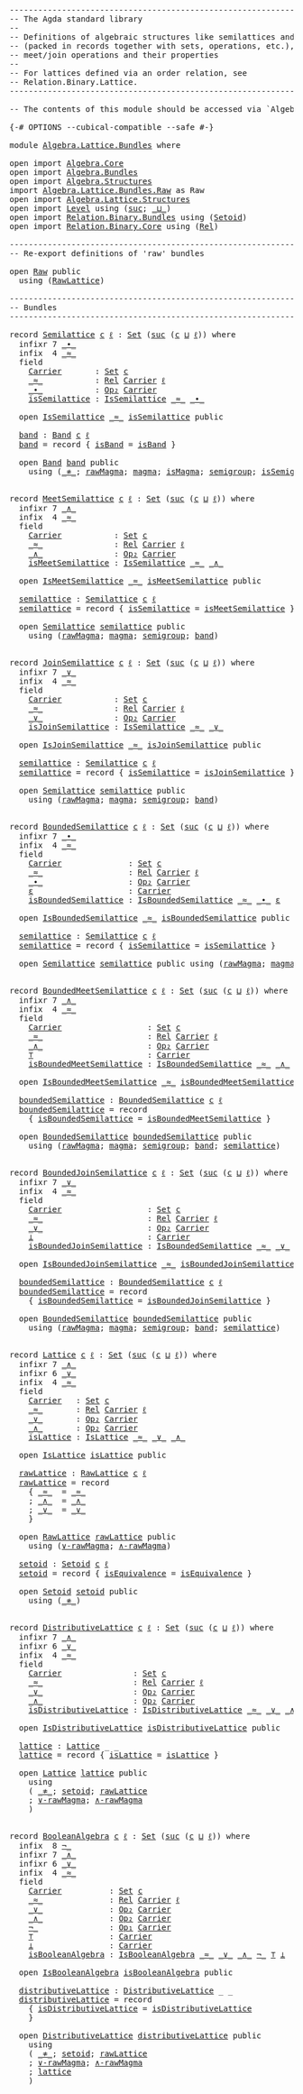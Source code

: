<pre class="Agda"><a id="1" class="Comment">------------------------------------------------------------------------</a>
<a id="74" class="Comment">-- The Agda standard library</a>
<a id="103" class="Comment">--</a>
<a id="106" class="Comment">-- Definitions of algebraic structures like semilattices and lattices</a>
<a id="176" class="Comment">-- (packed in records together with sets, operations, etc.), defined via</a>
<a id="249" class="Comment">-- meet/join operations and their properties</a>
<a id="294" class="Comment">--</a>
<a id="297" class="Comment">-- For lattices defined via an order relation, see</a>
<a id="348" class="Comment">-- Relation.Binary.Lattice.</a>
<a id="376" class="Comment">------------------------------------------------------------------------</a>

<a id="450" class="Comment">-- The contents of this module should be accessed via `Algebra.Lattice`.</a>

<a id="524" class="Symbol">{-#</a> <a id="528" class="Keyword">OPTIONS</a> <a id="536" class="Pragma">--cubical-compatible</a> <a id="557" class="Pragma">--safe</a> <a id="564" class="Symbol">#-}</a>

<a id="569" class="Keyword">module</a> <a id="576" href="Algebra.Lattice.Bundles.html" class="Module">Algebra.Lattice.Bundles</a> <a id="600" class="Keyword">where</a>

<a id="607" class="Keyword">open</a> <a id="612" class="Keyword">import</a> <a id="619" href="Algebra.Core.html" class="Module">Algebra.Core</a>
<a id="632" class="Keyword">open</a> <a id="637" class="Keyword">import</a> <a id="644" href="Algebra.Bundles.html" class="Module">Algebra.Bundles</a>
<a id="660" class="Keyword">open</a> <a id="665" class="Keyword">import</a> <a id="672" href="Algebra.Structures.html" class="Module">Algebra.Structures</a>
<a id="691" class="Keyword">import</a> <a id="698" href="Algebra.Lattice.Bundles.Raw.html" class="Module">Algebra.Lattice.Bundles.Raw</a> <a id="726" class="Symbol">as</a> <a id="729" class="Module">Raw</a>
<a id="733" class="Keyword">open</a> <a id="738" class="Keyword">import</a> <a id="745" href="Algebra.Lattice.Structures.html" class="Module">Algebra.Lattice.Structures</a>
<a id="772" class="Keyword">open</a> <a id="777" class="Keyword">import</a> <a id="784" href="Level.html" class="Module">Level</a> <a id="790" class="Keyword">using</a> <a id="796" class="Symbol">(</a><a id="797" href="Agda.Primitive.html#931" class="Primitive">suc</a><a id="800" class="Symbol">;</a> <a id="802" href="Agda.Primitive.html#961" class="Primitive Operator">_⊔_</a><a id="805" class="Symbol">)</a>
<a id="807" class="Keyword">open</a> <a id="812" class="Keyword">import</a> <a id="819" href="Relation.Binary.Bundles.html" class="Module">Relation.Binary.Bundles</a> <a id="843" class="Keyword">using</a> <a id="849" class="Symbol">(</a><a id="850" href="Relation.Binary.Bundles.html#1095" class="Record">Setoid</a><a id="856" class="Symbol">)</a>
<a id="858" class="Keyword">open</a> <a id="863" class="Keyword">import</a> <a id="870" href="Relation.Binary.Core.html" class="Module">Relation.Binary.Core</a> <a id="891" class="Keyword">using</a> <a id="897" class="Symbol">(</a><a id="898" href="Relation.Binary.Core.html#896" class="Function">Rel</a><a id="901" class="Symbol">)</a>

<a id="904" class="Comment">------------------------------------------------------------------------</a>
<a id="977" class="Comment">-- Re-export definitions of &#39;raw&#39; bundles</a>

<a id="1020" class="Keyword">open</a> <a id="1025" href="Algebra.Lattice.Bundles.Raw.html" class="Module">Raw</a> <a id="1029" class="Keyword">public</a>
  <a id="1038" class="Keyword">using</a> <a id="1044" class="Symbol">(</a><a id="1045" href="Algebra.Lattice.Bundles.Raw.html#461" class="Record">RawLattice</a><a id="1055" class="Symbol">)</a>

<a id="1058" class="Comment">------------------------------------------------------------------------</a>
<a id="1131" class="Comment">-- Bundles</a>
<a id="1142" class="Comment">------------------------------------------------------------------------</a>

<a id="1216" class="Keyword">record</a> <a id="Semilattice"></a><a id="1223" href="Algebra.Lattice.Bundles.html#1223" class="Record">Semilattice</a> <a id="1235" href="Algebra.Lattice.Bundles.html#1235" class="Bound">c</a> <a id="1237" href="Algebra.Lattice.Bundles.html#1237" class="Bound">ℓ</a> <a id="1239" class="Symbol">:</a> <a id="1241" href="Agda.Primitive.html#388" class="Primitive">Set</a> <a id="1245" class="Symbol">(</a><a id="1246" href="Agda.Primitive.html#931" class="Primitive">suc</a> <a id="1250" class="Symbol">(</a><a id="1251" href="Algebra.Lattice.Bundles.html#1235" class="Bound">c</a> <a id="1253" href="Agda.Primitive.html#961" class="Primitive Operator">⊔</a> <a id="1255" href="Algebra.Lattice.Bundles.html#1237" class="Bound">ℓ</a><a id="1256" class="Symbol">))</a> <a id="1259" class="Keyword">where</a>
  <a id="1267" class="Keyword">infixr</a> <a id="1274" class="Number">7</a> <a id="1276" href="Algebra.Lattice.Bundles.html#1367" class="Field Operator">_∙_</a>
  <a id="1282" class="Keyword">infix</a>  <a id="1289" class="Number">4</a> <a id="1291" href="Algebra.Lattice.Bundles.html#1333" class="Field Operator">_≈_</a>
  <a id="1297" class="Keyword">field</a>
    <a id="Semilattice.Carrier"></a><a id="1307" href="Algebra.Lattice.Bundles.html#1307" class="Field">Carrier</a>       <a id="1321" class="Symbol">:</a> <a id="1323" href="Agda.Primitive.html#388" class="Primitive">Set</a> <a id="1327" href="Algebra.Lattice.Bundles.html#1235" class="Bound">c</a>
    <a id="Semilattice._≈_"></a><a id="1333" href="Algebra.Lattice.Bundles.html#1333" class="Field Operator">_≈_</a>           <a id="1347" class="Symbol">:</a> <a id="1349" href="Relation.Binary.Core.html#896" class="Function">Rel</a> <a id="1353" href="Algebra.Lattice.Bundles.html#1307" class="Field">Carrier</a> <a id="1361" href="Algebra.Lattice.Bundles.html#1237" class="Bound">ℓ</a>
    <a id="Semilattice._∙_"></a><a id="1367" href="Algebra.Lattice.Bundles.html#1367" class="Field Operator">_∙_</a>           <a id="1381" class="Symbol">:</a> <a id="1383" href="Algebra.Core.html#527" class="Function">Op₂</a> <a id="1387" href="Algebra.Lattice.Bundles.html#1307" class="Field">Carrier</a>
    <a id="Semilattice.isSemilattice"></a><a id="1399" href="Algebra.Lattice.Bundles.html#1399" class="Field">isSemilattice</a> <a id="1413" class="Symbol">:</a> <a id="1415" href="Algebra.Lattice.Structures.html#1153" class="Function">IsSemilattice</a> <a id="1429" href="Algebra.Lattice.Bundles.html#1333" class="Field Operator">_≈_</a> <a id="1433" href="Algebra.Lattice.Bundles.html#1367" class="Field Operator">_∙_</a>

  <a id="1440" class="Keyword">open</a> <a id="1445" href="Algebra.Lattice.Structures.html#1194" class="Module">IsSemilattice</a> <a id="1459" href="Algebra.Lattice.Bundles.html#1333" class="Field Operator">_≈_</a> <a id="1463" href="Algebra.Lattice.Bundles.html#1399" class="Field">isSemilattice</a> <a id="1477" class="Keyword">public</a>

  <a id="Semilattice.band"></a><a id="1487" href="Algebra.Lattice.Bundles.html#1487" class="Function">band</a> <a id="1492" class="Symbol">:</a> <a id="1494" href="Algebra.Bundles.html#5119" class="Record">Band</a> <a id="1499" href="Algebra.Lattice.Bundles.html#1235" class="Bound">c</a> <a id="1501" href="Algebra.Lattice.Bundles.html#1237" class="Bound">ℓ</a>
  <a id="1505" href="Algebra.Lattice.Bundles.html#1487" class="Function">band</a> <a id="1510" class="Symbol">=</a> <a id="1512" class="Keyword">record</a> <a id="1519" class="Symbol">{</a> <a id="1521" href="Algebra.Bundles.html#5270" class="Field">isBand</a> <a id="1528" class="Symbol">=</a> <a id="1530" href="Algebra.Structures.html#4045" class="Function">isBand</a> <a id="1537" class="Symbol">}</a>

  <a id="1542" class="Keyword">open</a> <a id="1547" href="Algebra.Bundles.html#5119" class="Module">Band</a> <a id="1552" href="Algebra.Lattice.Bundles.html#1487" class="Function">band</a> <a id="1557" class="Keyword">public</a>
    <a id="1568" class="Keyword">using</a> <a id="1574" class="Symbol">(</a><a id="1575" href="Algebra.Bundles.Raw.html#1241" class="Function Operator">_≉_</a><a id="1578" class="Symbol">;</a> <a id="1580" href="Algebra.Bundles.html#1970" class="Function">rawMagma</a><a id="1588" class="Symbol">;</a> <a id="1590" href="Algebra.Bundles.html#5000" class="Function">magma</a><a id="1595" class="Symbol">;</a> <a id="1597" href="Algebra.Structures.html#3436" class="Function">isMagma</a><a id="1604" class="Symbol">;</a> <a id="1606" href="Algebra.Bundles.html#5327" class="Function">semigroup</a><a id="1615" class="Symbol">;</a> <a id="1617" href="Algebra.Structures.html#3575" class="Function">isSemigroup</a><a id="1628" class="Symbol">;</a> <a id="1630" href="Algebra.Bundles.html#5270" class="Field">isBand</a><a id="1636" class="Symbol">)</a>


<a id="1640" class="Keyword">record</a> <a id="MeetSemilattice"></a><a id="1647" href="Algebra.Lattice.Bundles.html#1647" class="Record">MeetSemilattice</a> <a id="1663" href="Algebra.Lattice.Bundles.html#1663" class="Bound">c</a> <a id="1665" href="Algebra.Lattice.Bundles.html#1665" class="Bound">ℓ</a> <a id="1667" class="Symbol">:</a> <a id="1669" href="Agda.Primitive.html#388" class="Primitive">Set</a> <a id="1673" class="Symbol">(</a><a id="1674" href="Agda.Primitive.html#931" class="Primitive">suc</a> <a id="1678" class="Symbol">(</a><a id="1679" href="Algebra.Lattice.Bundles.html#1663" class="Bound">c</a> <a id="1681" href="Agda.Primitive.html#961" class="Primitive Operator">⊔</a> <a id="1683" href="Algebra.Lattice.Bundles.html#1665" class="Bound">ℓ</a><a id="1684" class="Symbol">))</a> <a id="1687" class="Keyword">where</a>
  <a id="1695" class="Keyword">infixr</a> <a id="1702" class="Number">7</a> <a id="1704" href="Algebra.Lattice.Bundles.html#1803" class="Field Operator">_∧_</a>
  <a id="1710" class="Keyword">infix</a>  <a id="1717" class="Number">4</a> <a id="1719" href="Algebra.Lattice.Bundles.html#1765" class="Field Operator">_≈_</a>
  <a id="1725" class="Keyword">field</a>
    <a id="MeetSemilattice.Carrier"></a><a id="1735" href="Algebra.Lattice.Bundles.html#1735" class="Field">Carrier</a>           <a id="1753" class="Symbol">:</a> <a id="1755" href="Agda.Primitive.html#388" class="Primitive">Set</a> <a id="1759" href="Algebra.Lattice.Bundles.html#1663" class="Bound">c</a>
    <a id="MeetSemilattice._≈_"></a><a id="1765" href="Algebra.Lattice.Bundles.html#1765" class="Field Operator">_≈_</a>               <a id="1783" class="Symbol">:</a> <a id="1785" href="Relation.Binary.Core.html#896" class="Function">Rel</a> <a id="1789" href="Algebra.Lattice.Bundles.html#1735" class="Field">Carrier</a> <a id="1797" href="Algebra.Lattice.Bundles.html#1665" class="Bound">ℓ</a>
    <a id="MeetSemilattice._∧_"></a><a id="1803" href="Algebra.Lattice.Bundles.html#1803" class="Field Operator">_∧_</a>               <a id="1821" class="Symbol">:</a> <a id="1823" href="Algebra.Core.html#527" class="Function">Op₂</a> <a id="1827" href="Algebra.Lattice.Bundles.html#1735" class="Field">Carrier</a>
    <a id="MeetSemilattice.isMeetSemilattice"></a><a id="1839" href="Algebra.Lattice.Bundles.html#1839" class="Field">isMeetSemilattice</a> <a id="1857" class="Symbol">:</a> <a id="1859" href="Algebra.Lattice.Structures.html#1153" class="Function">IsSemilattice</a> <a id="1873" href="Algebra.Lattice.Bundles.html#1765" class="Field Operator">_≈_</a> <a id="1877" href="Algebra.Lattice.Bundles.html#1803" class="Field Operator">_∧_</a>

  <a id="1884" class="Keyword">open</a> <a id="1889" href="Algebra.Lattice.Structures.html#1439" class="Module">IsMeetSemilattice</a> <a id="1907" href="Algebra.Lattice.Bundles.html#1765" class="Field Operator">_≈_</a> <a id="1911" href="Algebra.Lattice.Bundles.html#1839" class="Field">isMeetSemilattice</a> <a id="1929" class="Keyword">public</a>

  <a id="MeetSemilattice.semilattice"></a><a id="1939" href="Algebra.Lattice.Bundles.html#1939" class="Function">semilattice</a> <a id="1951" class="Symbol">:</a> <a id="1953" href="Algebra.Lattice.Bundles.html#1223" class="Record">Semilattice</a> <a id="1965" href="Algebra.Lattice.Bundles.html#1663" class="Bound">c</a> <a id="1967" href="Algebra.Lattice.Bundles.html#1665" class="Bound">ℓ</a>
  <a id="1971" href="Algebra.Lattice.Bundles.html#1939" class="Function">semilattice</a> <a id="1983" class="Symbol">=</a> <a id="1985" class="Keyword">record</a> <a id="1992" class="Symbol">{</a> <a id="1994" href="Algebra.Lattice.Bundles.html#1399" class="Field">isSemilattice</a> <a id="2008" class="Symbol">=</a> <a id="2010" href="Algebra.Lattice.Bundles.html#1839" class="Field">isMeetSemilattice</a> <a id="2028" class="Symbol">}</a>

  <a id="2033" class="Keyword">open</a> <a id="2038" href="Algebra.Lattice.Bundles.html#1223" class="Module">Semilattice</a> <a id="2050" href="Algebra.Lattice.Bundles.html#1939" class="Function">semilattice</a> <a id="2062" class="Keyword">public</a>
    <a id="2073" class="Keyword">using</a> <a id="2079" class="Symbol">(</a><a id="2080" href="Algebra.Bundles.html#1970" class="Function">rawMagma</a><a id="2088" class="Symbol">;</a> <a id="2090" href="Algebra.Bundles.html#5000" class="Function">magma</a><a id="2095" class="Symbol">;</a> <a id="2097" href="Algebra.Bundles.html#5327" class="Function">semigroup</a><a id="2106" class="Symbol">;</a> <a id="2108" href="Algebra.Lattice.Bundles.html#1487" class="Function">band</a><a id="2112" class="Symbol">)</a>


<a id="2116" class="Keyword">record</a> <a id="JoinSemilattice"></a><a id="2123" href="Algebra.Lattice.Bundles.html#2123" class="Record">JoinSemilattice</a> <a id="2139" href="Algebra.Lattice.Bundles.html#2139" class="Bound">c</a> <a id="2141" href="Algebra.Lattice.Bundles.html#2141" class="Bound">ℓ</a> <a id="2143" class="Symbol">:</a> <a id="2145" href="Agda.Primitive.html#388" class="Primitive">Set</a> <a id="2149" class="Symbol">(</a><a id="2150" href="Agda.Primitive.html#931" class="Primitive">suc</a> <a id="2154" class="Symbol">(</a><a id="2155" href="Algebra.Lattice.Bundles.html#2139" class="Bound">c</a> <a id="2157" href="Agda.Primitive.html#961" class="Primitive Operator">⊔</a> <a id="2159" href="Algebra.Lattice.Bundles.html#2141" class="Bound">ℓ</a><a id="2160" class="Symbol">))</a> <a id="2163" class="Keyword">where</a>
  <a id="2171" class="Keyword">infixr</a> <a id="2178" class="Number">7</a> <a id="2180" href="Algebra.Lattice.Bundles.html#2279" class="Field Operator">_∨_</a>
  <a id="2186" class="Keyword">infix</a>  <a id="2193" class="Number">4</a> <a id="2195" href="Algebra.Lattice.Bundles.html#2241" class="Field Operator">_≈_</a>
  <a id="2201" class="Keyword">field</a>
    <a id="JoinSemilattice.Carrier"></a><a id="2211" href="Algebra.Lattice.Bundles.html#2211" class="Field">Carrier</a>           <a id="2229" class="Symbol">:</a> <a id="2231" href="Agda.Primitive.html#388" class="Primitive">Set</a> <a id="2235" href="Algebra.Lattice.Bundles.html#2139" class="Bound">c</a>
    <a id="JoinSemilattice._≈_"></a><a id="2241" href="Algebra.Lattice.Bundles.html#2241" class="Field Operator">_≈_</a>               <a id="2259" class="Symbol">:</a> <a id="2261" href="Relation.Binary.Core.html#896" class="Function">Rel</a> <a id="2265" href="Algebra.Lattice.Bundles.html#2211" class="Field">Carrier</a> <a id="2273" href="Algebra.Lattice.Bundles.html#2141" class="Bound">ℓ</a>
    <a id="JoinSemilattice._∨_"></a><a id="2279" href="Algebra.Lattice.Bundles.html#2279" class="Field Operator">_∨_</a>               <a id="2297" class="Symbol">:</a> <a id="2299" href="Algebra.Core.html#527" class="Function">Op₂</a> <a id="2303" href="Algebra.Lattice.Bundles.html#2211" class="Field">Carrier</a>
    <a id="JoinSemilattice.isJoinSemilattice"></a><a id="2315" href="Algebra.Lattice.Bundles.html#2315" class="Field">isJoinSemilattice</a> <a id="2333" class="Symbol">:</a> <a id="2335" href="Algebra.Lattice.Structures.html#1153" class="Function">IsSemilattice</a> <a id="2349" href="Algebra.Lattice.Bundles.html#2241" class="Field Operator">_≈_</a> <a id="2353" href="Algebra.Lattice.Bundles.html#2279" class="Field Operator">_∨_</a>

  <a id="2360" class="Keyword">open</a> <a id="2365" href="Algebra.Lattice.Structures.html#1728" class="Module">IsJoinSemilattice</a> <a id="2383" href="Algebra.Lattice.Bundles.html#2241" class="Field Operator">_≈_</a> <a id="2387" href="Algebra.Lattice.Bundles.html#2315" class="Field">isJoinSemilattice</a> <a id="2405" class="Keyword">public</a>

  <a id="JoinSemilattice.semilattice"></a><a id="2415" href="Algebra.Lattice.Bundles.html#2415" class="Function">semilattice</a> <a id="2427" class="Symbol">:</a> <a id="2429" href="Algebra.Lattice.Bundles.html#1223" class="Record">Semilattice</a> <a id="2441" href="Algebra.Lattice.Bundles.html#2139" class="Bound">c</a> <a id="2443" href="Algebra.Lattice.Bundles.html#2141" class="Bound">ℓ</a>
  <a id="2447" href="Algebra.Lattice.Bundles.html#2415" class="Function">semilattice</a> <a id="2459" class="Symbol">=</a> <a id="2461" class="Keyword">record</a> <a id="2468" class="Symbol">{</a> <a id="2470" href="Algebra.Lattice.Bundles.html#1399" class="Field">isSemilattice</a> <a id="2484" class="Symbol">=</a> <a id="2486" href="Algebra.Lattice.Bundles.html#2315" class="Field">isJoinSemilattice</a> <a id="2504" class="Symbol">}</a>

  <a id="2509" class="Keyword">open</a> <a id="2514" href="Algebra.Lattice.Bundles.html#1223" class="Module">Semilattice</a> <a id="2526" href="Algebra.Lattice.Bundles.html#2415" class="Function">semilattice</a> <a id="2538" class="Keyword">public</a>
    <a id="2549" class="Keyword">using</a> <a id="2555" class="Symbol">(</a><a id="2556" href="Algebra.Bundles.html#1970" class="Function">rawMagma</a><a id="2564" class="Symbol">;</a> <a id="2566" href="Algebra.Bundles.html#5000" class="Function">magma</a><a id="2571" class="Symbol">;</a> <a id="2573" href="Algebra.Bundles.html#5327" class="Function">semigroup</a><a id="2582" class="Symbol">;</a> <a id="2584" href="Algebra.Lattice.Bundles.html#1487" class="Function">band</a><a id="2588" class="Symbol">)</a>


<a id="2592" class="Keyword">record</a> <a id="BoundedSemilattice"></a><a id="2599" href="Algebra.Lattice.Bundles.html#2599" class="Record">BoundedSemilattice</a> <a id="2618" href="Algebra.Lattice.Bundles.html#2618" class="Bound">c</a> <a id="2620" href="Algebra.Lattice.Bundles.html#2620" class="Bound">ℓ</a> <a id="2622" class="Symbol">:</a> <a id="2624" href="Agda.Primitive.html#388" class="Primitive">Set</a> <a id="2628" class="Symbol">(</a><a id="2629" href="Agda.Primitive.html#931" class="Primitive">suc</a> <a id="2633" class="Symbol">(</a><a id="2634" href="Algebra.Lattice.Bundles.html#2618" class="Bound">c</a> <a id="2636" href="Agda.Primitive.html#961" class="Primitive Operator">⊔</a> <a id="2638" href="Algebra.Lattice.Bundles.html#2620" class="Bound">ℓ</a><a id="2639" class="Symbol">))</a> <a id="2642" class="Keyword">where</a>
  <a id="2650" class="Keyword">infixr</a> <a id="2657" class="Number">7</a> <a id="2659" href="Algebra.Lattice.Bundles.html#2764" class="Field Operator">_∙_</a>
  <a id="2665" class="Keyword">infix</a>  <a id="2672" class="Number">4</a> <a id="2674" href="Algebra.Lattice.Bundles.html#2723" class="Field Operator">_≈_</a>
  <a id="2680" class="Keyword">field</a>
    <a id="BoundedSemilattice.Carrier"></a><a id="2690" href="Algebra.Lattice.Bundles.html#2690" class="Field">Carrier</a>              <a id="2711" class="Symbol">:</a> <a id="2713" href="Agda.Primitive.html#388" class="Primitive">Set</a> <a id="2717" href="Algebra.Lattice.Bundles.html#2618" class="Bound">c</a>
    <a id="BoundedSemilattice._≈_"></a><a id="2723" href="Algebra.Lattice.Bundles.html#2723" class="Field Operator">_≈_</a>                  <a id="2744" class="Symbol">:</a> <a id="2746" href="Relation.Binary.Core.html#896" class="Function">Rel</a> <a id="2750" href="Algebra.Lattice.Bundles.html#2690" class="Field">Carrier</a> <a id="2758" href="Algebra.Lattice.Bundles.html#2620" class="Bound">ℓ</a>
    <a id="BoundedSemilattice._∙_"></a><a id="2764" href="Algebra.Lattice.Bundles.html#2764" class="Field Operator">_∙_</a>                  <a id="2785" class="Symbol">:</a> <a id="2787" href="Algebra.Core.html#527" class="Function">Op₂</a> <a id="2791" href="Algebra.Lattice.Bundles.html#2690" class="Field">Carrier</a>
    <a id="BoundedSemilattice.ε"></a><a id="2803" href="Algebra.Lattice.Bundles.html#2803" class="Field">ε</a>                    <a id="2824" class="Symbol">:</a> <a id="2826" href="Algebra.Lattice.Bundles.html#2690" class="Field">Carrier</a>
    <a id="BoundedSemilattice.isBoundedSemilattice"></a><a id="2838" href="Algebra.Lattice.Bundles.html#2838" class="Field">isBoundedSemilattice</a> <a id="2859" class="Symbol">:</a> <a id="2861" href="Algebra.Lattice.Structures.html#2114" class="Function">IsBoundedSemilattice</a> <a id="2882" href="Algebra.Lattice.Bundles.html#2723" class="Field Operator">_≈_</a> <a id="2886" href="Algebra.Lattice.Bundles.html#2764" class="Field Operator">_∙_</a> <a id="2890" href="Algebra.Lattice.Bundles.html#2803" class="Field">ε</a>

  <a id="2895" class="Keyword">open</a> <a id="2900" href="Algebra.Lattice.Structures.html#2174" class="Module">IsBoundedSemilattice</a> <a id="2921" href="Algebra.Lattice.Bundles.html#2723" class="Field Operator">_≈_</a> <a id="2925" href="Algebra.Lattice.Bundles.html#2838" class="Field">isBoundedSemilattice</a> <a id="2946" class="Keyword">public</a>

  <a id="BoundedSemilattice.semilattice"></a><a id="2956" href="Algebra.Lattice.Bundles.html#2956" class="Function">semilattice</a> <a id="2968" class="Symbol">:</a> <a id="2970" href="Algebra.Lattice.Bundles.html#1223" class="Record">Semilattice</a> <a id="2982" href="Algebra.Lattice.Bundles.html#2618" class="Bound">c</a> <a id="2984" href="Algebra.Lattice.Bundles.html#2620" class="Bound">ℓ</a>
  <a id="2988" href="Algebra.Lattice.Bundles.html#2956" class="Function">semilattice</a> <a id="3000" class="Symbol">=</a> <a id="3002" class="Keyword">record</a> <a id="3009" class="Symbol">{</a> <a id="3011" href="Algebra.Lattice.Bundles.html#1399" class="Field">isSemilattice</a> <a id="3025" class="Symbol">=</a> <a id="3027" href="Algebra.Lattice.Structures.html#2320" class="Function">isSemilattice</a> <a id="3041" class="Symbol">}</a>

  <a id="3046" class="Keyword">open</a> <a id="3051" href="Algebra.Lattice.Bundles.html#1223" class="Module">Semilattice</a> <a id="3063" href="Algebra.Lattice.Bundles.html#2956" class="Function">semilattice</a> <a id="3075" class="Keyword">public</a> <a id="3082" class="Keyword">using</a> <a id="3088" class="Symbol">(</a><a id="3089" href="Algebra.Bundles.html#1970" class="Function">rawMagma</a><a id="3097" class="Symbol">;</a> <a id="3099" href="Algebra.Bundles.html#5000" class="Function">magma</a><a id="3104" class="Symbol">;</a> <a id="3106" href="Algebra.Bundles.html#5327" class="Function">semigroup</a><a id="3115" class="Symbol">;</a> <a id="3117" href="Algebra.Lattice.Bundles.html#1487" class="Function">band</a><a id="3121" class="Symbol">)</a>


<a id="3125" class="Keyword">record</a> <a id="BoundedMeetSemilattice"></a><a id="3132" href="Algebra.Lattice.Bundles.html#3132" class="Record">BoundedMeetSemilattice</a> <a id="3155" href="Algebra.Lattice.Bundles.html#3155" class="Bound">c</a> <a id="3157" href="Algebra.Lattice.Bundles.html#3157" class="Bound">ℓ</a> <a id="3159" class="Symbol">:</a> <a id="3161" href="Agda.Primitive.html#388" class="Primitive">Set</a> <a id="3165" class="Symbol">(</a><a id="3166" href="Agda.Primitive.html#931" class="Primitive">suc</a> <a id="3170" class="Symbol">(</a><a id="3171" href="Algebra.Lattice.Bundles.html#3155" class="Bound">c</a> <a id="3173" href="Agda.Primitive.html#961" class="Primitive Operator">⊔</a> <a id="3175" href="Algebra.Lattice.Bundles.html#3157" class="Bound">ℓ</a><a id="3176" class="Symbol">))</a> <a id="3179" class="Keyword">where</a>
  <a id="3187" class="Keyword">infixr</a> <a id="3194" class="Number">7</a> <a id="3196" href="Algebra.Lattice.Bundles.html#3309" class="Field Operator">_∧_</a>
  <a id="3202" class="Keyword">infix</a>  <a id="3209" class="Number">4</a> <a id="3211" href="Algebra.Lattice.Bundles.html#3264" class="Field Operator">_≈_</a>
  <a id="3217" class="Keyword">field</a>
    <a id="BoundedMeetSemilattice.Carrier"></a><a id="3227" href="Algebra.Lattice.Bundles.html#3227" class="Field">Carrier</a>                  <a id="3252" class="Symbol">:</a> <a id="3254" href="Agda.Primitive.html#388" class="Primitive">Set</a> <a id="3258" href="Algebra.Lattice.Bundles.html#3155" class="Bound">c</a>
    <a id="BoundedMeetSemilattice._≈_"></a><a id="3264" href="Algebra.Lattice.Bundles.html#3264" class="Field Operator">_≈_</a>                      <a id="3289" class="Symbol">:</a> <a id="3291" href="Relation.Binary.Core.html#896" class="Function">Rel</a> <a id="3295" href="Algebra.Lattice.Bundles.html#3227" class="Field">Carrier</a> <a id="3303" href="Algebra.Lattice.Bundles.html#3157" class="Bound">ℓ</a>
    <a id="BoundedMeetSemilattice._∧_"></a><a id="3309" href="Algebra.Lattice.Bundles.html#3309" class="Field Operator">_∧_</a>                      <a id="3334" class="Symbol">:</a> <a id="3336" href="Algebra.Core.html#527" class="Function">Op₂</a> <a id="3340" href="Algebra.Lattice.Bundles.html#3227" class="Field">Carrier</a>
    <a id="BoundedMeetSemilattice.⊤"></a><a id="3352" href="Algebra.Lattice.Bundles.html#3352" class="Field">⊤</a>                        <a id="3377" class="Symbol">:</a> <a id="3379" href="Algebra.Lattice.Bundles.html#3227" class="Field">Carrier</a>
    <a id="BoundedMeetSemilattice.isBoundedMeetSemilattice"></a><a id="3391" href="Algebra.Lattice.Bundles.html#3391" class="Field">isBoundedMeetSemilattice</a> <a id="3416" class="Symbol">:</a> <a id="3418" href="Algebra.Lattice.Structures.html#2114" class="Function">IsBoundedSemilattice</a> <a id="3439" href="Algebra.Lattice.Bundles.html#3264" class="Field Operator">_≈_</a> <a id="3443" href="Algebra.Lattice.Bundles.html#3309" class="Field Operator">_∧_</a> <a id="3447" href="Algebra.Lattice.Bundles.html#3352" class="Field">⊤</a>

  <a id="3452" class="Keyword">open</a> <a id="3457" href="Algebra.Lattice.Structures.html#2473" class="Module">IsBoundedMeetSemilattice</a> <a id="3482" href="Algebra.Lattice.Bundles.html#3264" class="Field Operator">_≈_</a> <a id="3486" href="Algebra.Lattice.Bundles.html#3391" class="Field">isBoundedMeetSemilattice</a> <a id="3511" class="Keyword">public</a>

  <a id="BoundedMeetSemilattice.boundedSemilattice"></a><a id="3521" href="Algebra.Lattice.Bundles.html#3521" class="Function">boundedSemilattice</a> <a id="3540" class="Symbol">:</a> <a id="3542" href="Algebra.Lattice.Bundles.html#2599" class="Record">BoundedSemilattice</a> <a id="3561" href="Algebra.Lattice.Bundles.html#3155" class="Bound">c</a> <a id="3563" href="Algebra.Lattice.Bundles.html#3157" class="Bound">ℓ</a>
  <a id="3567" href="Algebra.Lattice.Bundles.html#3521" class="Function">boundedSemilattice</a> <a id="3586" class="Symbol">=</a> <a id="3588" class="Keyword">record</a>
    <a id="3599" class="Symbol">{</a> <a id="3601" href="Algebra.Lattice.Bundles.html#2838" class="Field">isBoundedSemilattice</a> <a id="3622" class="Symbol">=</a> <a id="3624" href="Algebra.Lattice.Bundles.html#3391" class="Field">isBoundedMeetSemilattice</a> <a id="3649" class="Symbol">}</a>

  <a id="3654" class="Keyword">open</a> <a id="3659" href="Algebra.Lattice.Bundles.html#2599" class="Module">BoundedSemilattice</a> <a id="3678" href="Algebra.Lattice.Bundles.html#3521" class="Function">boundedSemilattice</a> <a id="3697" class="Keyword">public</a>
    <a id="3708" class="Keyword">using</a> <a id="3714" class="Symbol">(</a><a id="3715" href="Algebra.Bundles.html#1970" class="Function">rawMagma</a><a id="3723" class="Symbol">;</a> <a id="3725" href="Algebra.Bundles.html#5000" class="Function">magma</a><a id="3730" class="Symbol">;</a> <a id="3732" href="Algebra.Bundles.html#5327" class="Function">semigroup</a><a id="3741" class="Symbol">;</a> <a id="3743" href="Algebra.Lattice.Bundles.html#1487" class="Function">band</a><a id="3747" class="Symbol">;</a> <a id="3749" href="Algebra.Lattice.Bundles.html#2956" class="Function">semilattice</a><a id="3760" class="Symbol">)</a>


<a id="3764" class="Keyword">record</a> <a id="BoundedJoinSemilattice"></a><a id="3771" href="Algebra.Lattice.Bundles.html#3771" class="Record">BoundedJoinSemilattice</a> <a id="3794" href="Algebra.Lattice.Bundles.html#3794" class="Bound">c</a> <a id="3796" href="Algebra.Lattice.Bundles.html#3796" class="Bound">ℓ</a> <a id="3798" class="Symbol">:</a> <a id="3800" href="Agda.Primitive.html#388" class="Primitive">Set</a> <a id="3804" class="Symbol">(</a><a id="3805" href="Agda.Primitive.html#931" class="Primitive">suc</a> <a id="3809" class="Symbol">(</a><a id="3810" href="Algebra.Lattice.Bundles.html#3794" class="Bound">c</a> <a id="3812" href="Agda.Primitive.html#961" class="Primitive Operator">⊔</a> <a id="3814" href="Algebra.Lattice.Bundles.html#3796" class="Bound">ℓ</a><a id="3815" class="Symbol">))</a> <a id="3818" class="Keyword">where</a>
  <a id="3826" class="Keyword">infixr</a> <a id="3833" class="Number">7</a> <a id="3835" href="Algebra.Lattice.Bundles.html#3948" class="Field Operator">_∨_</a>
  <a id="3841" class="Keyword">infix</a>  <a id="3848" class="Number">4</a> <a id="3850" href="Algebra.Lattice.Bundles.html#3903" class="Field Operator">_≈_</a>
  <a id="3856" class="Keyword">field</a>
    <a id="BoundedJoinSemilattice.Carrier"></a><a id="3866" href="Algebra.Lattice.Bundles.html#3866" class="Field">Carrier</a>                  <a id="3891" class="Symbol">:</a> <a id="3893" href="Agda.Primitive.html#388" class="Primitive">Set</a> <a id="3897" href="Algebra.Lattice.Bundles.html#3794" class="Bound">c</a>
    <a id="BoundedJoinSemilattice._≈_"></a><a id="3903" href="Algebra.Lattice.Bundles.html#3903" class="Field Operator">_≈_</a>                      <a id="3928" class="Symbol">:</a> <a id="3930" href="Relation.Binary.Core.html#896" class="Function">Rel</a> <a id="3934" href="Algebra.Lattice.Bundles.html#3866" class="Field">Carrier</a> <a id="3942" href="Algebra.Lattice.Bundles.html#3796" class="Bound">ℓ</a>
    <a id="BoundedJoinSemilattice._∨_"></a><a id="3948" href="Algebra.Lattice.Bundles.html#3948" class="Field Operator">_∨_</a>                      <a id="3973" class="Symbol">:</a> <a id="3975" href="Algebra.Core.html#527" class="Function">Op₂</a> <a id="3979" href="Algebra.Lattice.Bundles.html#3866" class="Field">Carrier</a>
    <a id="BoundedJoinSemilattice.⊥"></a><a id="3991" href="Algebra.Lattice.Bundles.html#3991" class="Field">⊥</a>                        <a id="4016" class="Symbol">:</a> <a id="4018" href="Algebra.Lattice.Bundles.html#3866" class="Field">Carrier</a>
    <a id="BoundedJoinSemilattice.isBoundedJoinSemilattice"></a><a id="4030" href="Algebra.Lattice.Bundles.html#4030" class="Field">isBoundedJoinSemilattice</a> <a id="4055" class="Symbol">:</a> <a id="4057" href="Algebra.Lattice.Structures.html#2114" class="Function">IsBoundedSemilattice</a> <a id="4078" href="Algebra.Lattice.Bundles.html#3903" class="Field Operator">_≈_</a> <a id="4082" href="Algebra.Lattice.Bundles.html#3948" class="Field Operator">_∨_</a> <a id="4086" href="Algebra.Lattice.Bundles.html#3991" class="Field">⊥</a>

  <a id="4091" class="Keyword">open</a> <a id="4096" href="Algebra.Lattice.Structures.html#2867" class="Module">IsBoundedJoinSemilattice</a> <a id="4121" href="Algebra.Lattice.Bundles.html#3903" class="Field Operator">_≈_</a> <a id="4125" href="Algebra.Lattice.Bundles.html#4030" class="Field">isBoundedJoinSemilattice</a> <a id="4150" class="Keyword">public</a>

  <a id="BoundedJoinSemilattice.boundedSemilattice"></a><a id="4160" href="Algebra.Lattice.Bundles.html#4160" class="Function">boundedSemilattice</a> <a id="4179" class="Symbol">:</a> <a id="4181" href="Algebra.Lattice.Bundles.html#2599" class="Record">BoundedSemilattice</a> <a id="4200" href="Algebra.Lattice.Bundles.html#3794" class="Bound">c</a> <a id="4202" href="Algebra.Lattice.Bundles.html#3796" class="Bound">ℓ</a>
  <a id="4206" href="Algebra.Lattice.Bundles.html#4160" class="Function">boundedSemilattice</a> <a id="4225" class="Symbol">=</a> <a id="4227" class="Keyword">record</a>
    <a id="4238" class="Symbol">{</a> <a id="4240" href="Algebra.Lattice.Bundles.html#2838" class="Field">isBoundedSemilattice</a> <a id="4261" class="Symbol">=</a> <a id="4263" href="Algebra.Lattice.Bundles.html#4030" class="Field">isBoundedJoinSemilattice</a> <a id="4288" class="Symbol">}</a>

  <a id="4293" class="Keyword">open</a> <a id="4298" href="Algebra.Lattice.Bundles.html#2599" class="Module">BoundedSemilattice</a> <a id="4317" href="Algebra.Lattice.Bundles.html#4160" class="Function">boundedSemilattice</a> <a id="4336" class="Keyword">public</a>
    <a id="4347" class="Keyword">using</a> <a id="4353" class="Symbol">(</a><a id="4354" href="Algebra.Bundles.html#1970" class="Function">rawMagma</a><a id="4362" class="Symbol">;</a> <a id="4364" href="Algebra.Bundles.html#5000" class="Function">magma</a><a id="4369" class="Symbol">;</a> <a id="4371" href="Algebra.Bundles.html#5327" class="Function">semigroup</a><a id="4380" class="Symbol">;</a> <a id="4382" href="Algebra.Lattice.Bundles.html#1487" class="Function">band</a><a id="4386" class="Symbol">;</a> <a id="4388" href="Algebra.Lattice.Bundles.html#2956" class="Function">semilattice</a><a id="4399" class="Symbol">)</a>


<a id="4403" class="Keyword">record</a> <a id="Lattice"></a><a id="4410" href="Algebra.Lattice.Bundles.html#4410" class="Record">Lattice</a> <a id="4418" href="Algebra.Lattice.Bundles.html#4418" class="Bound">c</a> <a id="4420" href="Algebra.Lattice.Bundles.html#4420" class="Bound">ℓ</a> <a id="4422" class="Symbol">:</a> <a id="4424" href="Agda.Primitive.html#388" class="Primitive">Set</a> <a id="4428" class="Symbol">(</a><a id="4429" href="Agda.Primitive.html#931" class="Primitive">suc</a> <a id="4433" class="Symbol">(</a><a id="4434" href="Algebra.Lattice.Bundles.html#4418" class="Bound">c</a> <a id="4436" href="Agda.Primitive.html#961" class="Primitive Operator">⊔</a> <a id="4438" href="Algebra.Lattice.Bundles.html#4420" class="Bound">ℓ</a><a id="4439" class="Symbol">))</a> <a id="4442" class="Keyword">where</a>
  <a id="4450" class="Keyword">infixr</a> <a id="4457" class="Number">7</a> <a id="4459" href="Algebra.Lattice.Bundles.html#4585" class="Field Operator">_∧_</a>
  <a id="4465" class="Keyword">infixr</a> <a id="4472" class="Number">6</a> <a id="4474" href="Algebra.Lattice.Bundles.html#4557" class="Field Operator">_∨_</a>
  <a id="4480" class="Keyword">infix</a>  <a id="4487" class="Number">4</a> <a id="4489" href="Algebra.Lattice.Bundles.html#4527" class="Field Operator">_≈_</a>
  <a id="4495" class="Keyword">field</a>
    <a id="Lattice.Carrier"></a><a id="4505" href="Algebra.Lattice.Bundles.html#4505" class="Field">Carrier</a>   <a id="4515" class="Symbol">:</a> <a id="4517" href="Agda.Primitive.html#388" class="Primitive">Set</a> <a id="4521" href="Algebra.Lattice.Bundles.html#4418" class="Bound">c</a>
    <a id="Lattice._≈_"></a><a id="4527" href="Algebra.Lattice.Bundles.html#4527" class="Field Operator">_≈_</a>       <a id="4537" class="Symbol">:</a> <a id="4539" href="Relation.Binary.Core.html#896" class="Function">Rel</a> <a id="4543" href="Algebra.Lattice.Bundles.html#4505" class="Field">Carrier</a> <a id="4551" href="Algebra.Lattice.Bundles.html#4420" class="Bound">ℓ</a>
    <a id="Lattice._∨_"></a><a id="4557" href="Algebra.Lattice.Bundles.html#4557" class="Field Operator">_∨_</a>       <a id="4567" class="Symbol">:</a> <a id="4569" href="Algebra.Core.html#527" class="Function">Op₂</a> <a id="4573" href="Algebra.Lattice.Bundles.html#4505" class="Field">Carrier</a>
    <a id="Lattice._∧_"></a><a id="4585" href="Algebra.Lattice.Bundles.html#4585" class="Field Operator">_∧_</a>       <a id="4595" class="Symbol">:</a> <a id="4597" href="Algebra.Core.html#527" class="Function">Op₂</a> <a id="4601" href="Algebra.Lattice.Bundles.html#4505" class="Field">Carrier</a>
    <a id="Lattice.isLattice"></a><a id="4613" href="Algebra.Lattice.Bundles.html#4613" class="Field">isLattice</a> <a id="4623" class="Symbol">:</a> <a id="4625" href="Algebra.Lattice.Structures.html#3996" class="Record">IsLattice</a> <a id="4635" href="Algebra.Lattice.Bundles.html#4527" class="Field Operator">_≈_</a> <a id="4639" href="Algebra.Lattice.Bundles.html#4557" class="Field Operator">_∨_</a> <a id="4643" href="Algebra.Lattice.Bundles.html#4585" class="Field Operator">_∧_</a>

  <a id="4650" class="Keyword">open</a> <a id="4655" href="Algebra.Lattice.Structures.html#3996" class="Module">IsLattice</a> <a id="4665" href="Algebra.Lattice.Bundles.html#4613" class="Field">isLattice</a> <a id="4675" class="Keyword">public</a>

  <a id="Lattice.rawLattice"></a><a id="4685" href="Algebra.Lattice.Bundles.html#4685" class="Function">rawLattice</a> <a id="4696" class="Symbol">:</a> <a id="4698" href="Algebra.Lattice.Bundles.Raw.html#461" class="Record">RawLattice</a> <a id="4709" href="Algebra.Lattice.Bundles.html#4418" class="Bound">c</a> <a id="4711" href="Algebra.Lattice.Bundles.html#4420" class="Bound">ℓ</a>
  <a id="4715" href="Algebra.Lattice.Bundles.html#4685" class="Function">rawLattice</a> <a id="4726" class="Symbol">=</a> <a id="4728" class="Keyword">record</a>
    <a id="4739" class="Symbol">{</a> <a id="4741" href="Algebra.Lattice.Bundles.Raw.html#579" class="Field Operator">_≈_</a>  <a id="4746" class="Symbol">=</a> <a id="4748" href="Algebra.Lattice.Bundles.html#4527" class="Field Operator">_≈_</a>
    <a id="4756" class="Symbol">;</a> <a id="4758" href="Algebra.Lattice.Bundles.Raw.html#607" class="Field Operator">_∧_</a>  <a id="4763" class="Symbol">=</a> <a id="4765" href="Algebra.Lattice.Bundles.html#4585" class="Field Operator">_∧_</a>
    <a id="4773" class="Symbol">;</a> <a id="4775" href="Algebra.Lattice.Bundles.Raw.html#633" class="Field Operator">_∨_</a>  <a id="4780" class="Symbol">=</a> <a id="4782" href="Algebra.Lattice.Bundles.html#4557" class="Field Operator">_∨_</a>
    <a id="4790" class="Symbol">}</a>

  <a id="4795" class="Keyword">open</a> <a id="4800" href="Algebra.Lattice.Bundles.Raw.html#461" class="Module">RawLattice</a> <a id="4811" href="Algebra.Lattice.Bundles.html#4685" class="Function">rawLattice</a> <a id="4822" class="Keyword">public</a>
    <a id="4833" class="Keyword">using</a> <a id="4839" class="Symbol">(</a><a id="4840" href="Algebra.Lattice.Bundles.Raw.html#658" class="Function">∨-rawMagma</a><a id="4850" class="Symbol">;</a> <a id="4852" href="Algebra.Lattice.Bundles.Raw.html#734" class="Function">∧-rawMagma</a><a id="4862" class="Symbol">)</a>

  <a id="Lattice.setoid"></a><a id="4867" href="Algebra.Lattice.Bundles.html#4867" class="Function">setoid</a> <a id="4874" class="Symbol">:</a> <a id="4876" href="Relation.Binary.Bundles.html#1095" class="Record">Setoid</a> <a id="4883" href="Algebra.Lattice.Bundles.html#4418" class="Bound">c</a> <a id="4885" href="Algebra.Lattice.Bundles.html#4420" class="Bound">ℓ</a>
  <a id="4889" href="Algebra.Lattice.Bundles.html#4867" class="Function">setoid</a> <a id="4896" class="Symbol">=</a> <a id="4898" class="Keyword">record</a> <a id="4905" class="Symbol">{</a> <a id="4907" href="Relation.Binary.Bundles.html#1218" class="Field">isEquivalence</a> <a id="4921" class="Symbol">=</a> <a id="4923" href="Algebra.Lattice.Structures.html#4052" class="Function">isEquivalence</a> <a id="4937" class="Symbol">}</a>

  <a id="4942" class="Keyword">open</a> <a id="4947" href="Relation.Binary.Bundles.html#1095" class="Module">Setoid</a> <a id="4954" href="Algebra.Lattice.Bundles.html#4867" class="Function">setoid</a> <a id="4961" class="Keyword">public</a>
    <a id="4972" class="Keyword">using</a> <a id="4978" class="Symbol">(</a><a id="4979" href="Relation.Binary.Bundles.html#1046" class="Function Operator">_≉_</a><a id="4982" class="Symbol">)</a>


<a id="4986" class="Keyword">record</a> <a id="DistributiveLattice"></a><a id="4993" href="Algebra.Lattice.Bundles.html#4993" class="Record">DistributiveLattice</a> <a id="5013" href="Algebra.Lattice.Bundles.html#5013" class="Bound">c</a> <a id="5015" href="Algebra.Lattice.Bundles.html#5015" class="Bound">ℓ</a> <a id="5017" class="Symbol">:</a> <a id="5019" href="Agda.Primitive.html#388" class="Primitive">Set</a> <a id="5023" class="Symbol">(</a><a id="5024" href="Agda.Primitive.html#931" class="Primitive">suc</a> <a id="5028" class="Symbol">(</a><a id="5029" href="Algebra.Lattice.Bundles.html#5013" class="Bound">c</a> <a id="5031" href="Agda.Primitive.html#961" class="Primitive Operator">⊔</a> <a id="5033" href="Algebra.Lattice.Bundles.html#5015" class="Bound">ℓ</a><a id="5034" class="Symbol">))</a> <a id="5037" class="Keyword">where</a>
  <a id="5045" class="Keyword">infixr</a> <a id="5052" class="Number">7</a> <a id="5054" href="Algebra.Lattice.Bundles.html#5216" class="Field Operator">_∧_</a>
  <a id="5060" class="Keyword">infixr</a> <a id="5067" class="Number">6</a> <a id="5069" href="Algebra.Lattice.Bundles.html#5176" class="Field Operator">_∨_</a>
  <a id="5075" class="Keyword">infix</a>  <a id="5082" class="Number">4</a> <a id="5084" href="Algebra.Lattice.Bundles.html#5134" class="Field Operator">_≈_</a>
  <a id="5090" class="Keyword">field</a>
    <a id="DistributiveLattice.Carrier"></a><a id="5100" href="Algebra.Lattice.Bundles.html#5100" class="Field">Carrier</a>               <a id="5122" class="Symbol">:</a> <a id="5124" href="Agda.Primitive.html#388" class="Primitive">Set</a> <a id="5128" href="Algebra.Lattice.Bundles.html#5013" class="Bound">c</a>
    <a id="DistributiveLattice._≈_"></a><a id="5134" href="Algebra.Lattice.Bundles.html#5134" class="Field Operator">_≈_</a>                   <a id="5156" class="Symbol">:</a> <a id="5158" href="Relation.Binary.Core.html#896" class="Function">Rel</a> <a id="5162" href="Algebra.Lattice.Bundles.html#5100" class="Field">Carrier</a> <a id="5170" href="Algebra.Lattice.Bundles.html#5015" class="Bound">ℓ</a>
    <a id="DistributiveLattice._∨_"></a><a id="5176" href="Algebra.Lattice.Bundles.html#5176" class="Field Operator">_∨_</a>                   <a id="5198" class="Symbol">:</a> <a id="5200" href="Algebra.Core.html#527" class="Function">Op₂</a> <a id="5204" href="Algebra.Lattice.Bundles.html#5100" class="Field">Carrier</a>
    <a id="DistributiveLattice._∧_"></a><a id="5216" href="Algebra.Lattice.Bundles.html#5216" class="Field Operator">_∧_</a>                   <a id="5238" class="Symbol">:</a> <a id="5240" href="Algebra.Core.html#527" class="Function">Op₂</a> <a id="5244" href="Algebra.Lattice.Bundles.html#5100" class="Field">Carrier</a>
    <a id="DistributiveLattice.isDistributiveLattice"></a><a id="5256" href="Algebra.Lattice.Bundles.html#5256" class="Field">isDistributiveLattice</a> <a id="5278" class="Symbol">:</a> <a id="5280" href="Algebra.Lattice.Structures.html#4745" class="Record">IsDistributiveLattice</a> <a id="5302" href="Algebra.Lattice.Bundles.html#5134" class="Field Operator">_≈_</a> <a id="5306" href="Algebra.Lattice.Bundles.html#5176" class="Field Operator">_∨_</a> <a id="5310" href="Algebra.Lattice.Bundles.html#5216" class="Field Operator">_∧_</a>

  <a id="5317" class="Keyword">open</a> <a id="5322" href="Algebra.Lattice.Structures.html#4745" class="Module">IsDistributiveLattice</a> <a id="5344" href="Algebra.Lattice.Bundles.html#5256" class="Field">isDistributiveLattice</a> <a id="5366" class="Keyword">public</a>

  <a id="DistributiveLattice.lattice"></a><a id="5376" href="Algebra.Lattice.Bundles.html#5376" class="Function">lattice</a> <a id="5384" class="Symbol">:</a> <a id="5386" href="Algebra.Lattice.Bundles.html#4410" class="Record">Lattice</a> <a id="5394" class="Symbol">_</a> <a id="5396" class="Symbol">_</a>
  <a id="5400" href="Algebra.Lattice.Bundles.html#5376" class="Function">lattice</a> <a id="5408" class="Symbol">=</a> <a id="5410" class="Keyword">record</a> <a id="5417" class="Symbol">{</a> <a id="5419" href="Algebra.Lattice.Bundles.html#4613" class="Field">isLattice</a> <a id="5429" class="Symbol">=</a> <a id="5431" href="Algebra.Lattice.Structures.html#4813" class="Function">isLattice</a> <a id="5441" class="Symbol">}</a>

  <a id="5446" class="Keyword">open</a> <a id="5451" href="Algebra.Lattice.Bundles.html#4410" class="Module">Lattice</a> <a id="5459" href="Algebra.Lattice.Bundles.html#5376" class="Function">lattice</a> <a id="5467" class="Keyword">public</a>
    <a id="5478" class="Keyword">using</a>
    <a id="5488" class="Symbol">(</a> <a id="5490" href="Relation.Binary.Bundles.html#1046" class="Function Operator">_≉_</a><a id="5493" class="Symbol">;</a> <a id="5495" href="Algebra.Lattice.Bundles.html#4867" class="Function">setoid</a><a id="5501" class="Symbol">;</a> <a id="5503" href="Algebra.Lattice.Bundles.html#4685" class="Function">rawLattice</a>
    <a id="5518" class="Symbol">;</a> <a id="5520" href="Algebra.Lattice.Bundles.Raw.html#658" class="Function">∨-rawMagma</a><a id="5530" class="Symbol">;</a> <a id="5532" href="Algebra.Lattice.Bundles.Raw.html#734" class="Function">∧-rawMagma</a>
    <a id="5547" class="Symbol">)</a>


<a id="5551" class="Keyword">record</a> <a id="BooleanAlgebra"></a><a id="5558" href="Algebra.Lattice.Bundles.html#5558" class="Record">BooleanAlgebra</a> <a id="5573" href="Algebra.Lattice.Bundles.html#5573" class="Bound">c</a> <a id="5575" href="Algebra.Lattice.Bundles.html#5575" class="Bound">ℓ</a> <a id="5577" class="Symbol">:</a> <a id="5579" href="Agda.Primitive.html#388" class="Primitive">Set</a> <a id="5583" class="Symbol">(</a><a id="5584" href="Agda.Primitive.html#931" class="Primitive">suc</a> <a id="5588" class="Symbol">(</a><a id="5589" href="Algebra.Lattice.Bundles.html#5573" class="Bound">c</a> <a id="5591" href="Agda.Primitive.html#961" class="Primitive Operator">⊔</a> <a id="5593" href="Algebra.Lattice.Bundles.html#5575" class="Bound">ℓ</a><a id="5594" class="Symbol">))</a> <a id="5597" class="Keyword">where</a>
  <a id="5605" class="Keyword">infix</a>  <a id="5612" class="Number">8</a> <a id="5614" href="Algebra.Lattice.Bundles.html#5810" class="Field Operator">¬_</a>
  <a id="5619" class="Keyword">infixr</a> <a id="5626" class="Number">7</a> <a id="5628" href="Algebra.Lattice.Bundles.html#5775" class="Field Operator">_∧_</a>
  <a id="5634" class="Keyword">infixr</a> <a id="5641" class="Number">6</a> <a id="5643" href="Algebra.Lattice.Bundles.html#5740" class="Field Operator">_∨_</a>
  <a id="5649" class="Keyword">infix</a>  <a id="5656" class="Number">4</a> <a id="5658" href="Algebra.Lattice.Bundles.html#5703" class="Field Operator">_≈_</a>
  <a id="5664" class="Keyword">field</a>
    <a id="BooleanAlgebra.Carrier"></a><a id="5674" href="Algebra.Lattice.Bundles.html#5674" class="Field">Carrier</a>          <a id="5691" class="Symbol">:</a> <a id="5693" href="Agda.Primitive.html#388" class="Primitive">Set</a> <a id="5697" href="Algebra.Lattice.Bundles.html#5573" class="Bound">c</a>
    <a id="BooleanAlgebra._≈_"></a><a id="5703" href="Algebra.Lattice.Bundles.html#5703" class="Field Operator">_≈_</a>              <a id="5720" class="Symbol">:</a> <a id="5722" href="Relation.Binary.Core.html#896" class="Function">Rel</a> <a id="5726" href="Algebra.Lattice.Bundles.html#5674" class="Field">Carrier</a> <a id="5734" href="Algebra.Lattice.Bundles.html#5575" class="Bound">ℓ</a>
    <a id="BooleanAlgebra._∨_"></a><a id="5740" href="Algebra.Lattice.Bundles.html#5740" class="Field Operator">_∨_</a>              <a id="5757" class="Symbol">:</a> <a id="5759" href="Algebra.Core.html#527" class="Function">Op₂</a> <a id="5763" href="Algebra.Lattice.Bundles.html#5674" class="Field">Carrier</a>
    <a id="BooleanAlgebra._∧_"></a><a id="5775" href="Algebra.Lattice.Bundles.html#5775" class="Field Operator">_∧_</a>              <a id="5792" class="Symbol">:</a> <a id="5794" href="Algebra.Core.html#527" class="Function">Op₂</a> <a id="5798" href="Algebra.Lattice.Bundles.html#5674" class="Field">Carrier</a>
    <a id="BooleanAlgebra.¬_"></a><a id="5810" href="Algebra.Lattice.Bundles.html#5810" class="Field Operator">¬_</a>               <a id="5827" class="Symbol">:</a> <a id="5829" href="Algebra.Core.html#484" class="Function">Op₁</a> <a id="5833" href="Algebra.Lattice.Bundles.html#5674" class="Field">Carrier</a>
    <a id="BooleanAlgebra.⊤"></a><a id="5845" href="Algebra.Lattice.Bundles.html#5845" class="Field">⊤</a>                <a id="5862" class="Symbol">:</a> <a id="5864" href="Algebra.Lattice.Bundles.html#5674" class="Field">Carrier</a>
    <a id="BooleanAlgebra.⊥"></a><a id="5876" href="Algebra.Lattice.Bundles.html#5876" class="Field">⊥</a>                <a id="5893" class="Symbol">:</a> <a id="5895" href="Algebra.Lattice.Bundles.html#5674" class="Field">Carrier</a>
    <a id="BooleanAlgebra.isBooleanAlgebra"></a><a id="5907" href="Algebra.Lattice.Bundles.html#5907" class="Field">isBooleanAlgebra</a> <a id="5924" class="Symbol">:</a> <a id="5926" href="Algebra.Lattice.Structures.html#5390" class="Record">IsBooleanAlgebra</a> <a id="5943" href="Algebra.Lattice.Bundles.html#5703" class="Field Operator">_≈_</a> <a id="5947" href="Algebra.Lattice.Bundles.html#5740" class="Field Operator">_∨_</a> <a id="5951" href="Algebra.Lattice.Bundles.html#5775" class="Field Operator">_∧_</a> <a id="5955" href="Algebra.Lattice.Bundles.html#5810" class="Field Operator">¬_</a> <a id="5958" href="Algebra.Lattice.Bundles.html#5845" class="Field">⊤</a> <a id="5960" href="Algebra.Lattice.Bundles.html#5876" class="Field">⊥</a>

  <a id="5965" class="Keyword">open</a> <a id="5970" href="Algebra.Lattice.Structures.html#5390" class="Module">IsBooleanAlgebra</a> <a id="5987" href="Algebra.Lattice.Bundles.html#5907" class="Field">isBooleanAlgebra</a> <a id="6004" class="Keyword">public</a>

  <a id="BooleanAlgebra.distributiveLattice"></a><a id="6014" href="Algebra.Lattice.Bundles.html#6014" class="Function">distributiveLattice</a> <a id="6034" class="Symbol">:</a> <a id="6036" href="Algebra.Lattice.Bundles.html#4993" class="Record">DistributiveLattice</a> <a id="6056" class="Symbol">_</a> <a id="6058" class="Symbol">_</a>
  <a id="6062" href="Algebra.Lattice.Bundles.html#6014" class="Function">distributiveLattice</a> <a id="6082" class="Symbol">=</a> <a id="6084" class="Keyword">record</a>
    <a id="6095" class="Symbol">{</a> <a id="6097" href="Algebra.Lattice.Bundles.html#5256" class="Field">isDistributiveLattice</a> <a id="6119" class="Symbol">=</a> <a id="6121" href="Algebra.Lattice.Structures.html#5478" class="Function">isDistributiveLattice</a>
    <a id="6147" class="Symbol">}</a>

  <a id="6152" class="Keyword">open</a> <a id="6157" href="Algebra.Lattice.Bundles.html#4993" class="Module">DistributiveLattice</a> <a id="6177" href="Algebra.Lattice.Bundles.html#6014" class="Function">distributiveLattice</a> <a id="6197" class="Keyword">public</a>
    <a id="6208" class="Keyword">using</a>
    <a id="6218" class="Symbol">(</a> <a id="6220" href="Relation.Binary.Bundles.html#1046" class="Function Operator">_≉_</a><a id="6223" class="Symbol">;</a> <a id="6225" href="Algebra.Lattice.Bundles.html#4867" class="Function">setoid</a><a id="6231" class="Symbol">;</a> <a id="6233" href="Algebra.Lattice.Bundles.html#4685" class="Function">rawLattice</a>
    <a id="6248" class="Symbol">;</a> <a id="6250" href="Algebra.Lattice.Bundles.Raw.html#658" class="Function">∨-rawMagma</a><a id="6260" class="Symbol">;</a> <a id="6262" href="Algebra.Lattice.Bundles.Raw.html#734" class="Function">∧-rawMagma</a>
    <a id="6277" class="Symbol">;</a> <a id="6279" href="Algebra.Lattice.Bundles.html#5376" class="Function">lattice</a>
    <a id="6291" class="Symbol">)</a>
</pre>